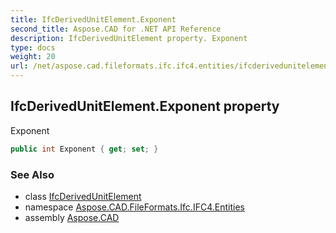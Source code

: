 ```yaml
---
title: IfcDerivedUnitElement.Exponent
second_title: Aspose.CAD for .NET API Reference
description: IfcDerivedUnitElement property. Exponent
type: docs
weight: 20
url: /net/aspose.cad.fileformats.ifc.ifc4.entities/ifcderivedunitelement/exponent/
---
```

## IfcDerivedUnitElement.Exponent property

Exponent

```csharp
public int Exponent { get; set; }
```

### See Also

* class [IfcDerivedUnitElement](../)
* namespace [Aspose.CAD.FileFormats.Ifc.IFC4.Entities](../../ifcderivedunitelement/)
* assembly [Aspose.CAD](../../../)


